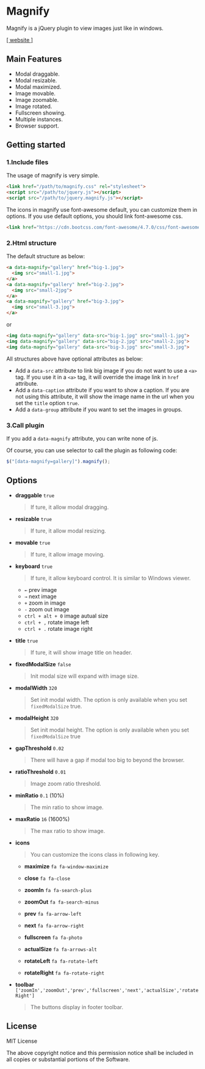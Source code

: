 # Magnify

Magnify is a jQuery plugin to view images just like in windows. 

[[ website ]](https://nzbin.github.io/magnify/)

## Main Features

+ Modal draggable.
+ Modal resizable.
+ Modal maximized.
+ Image movable.
+ Image zoomable.
+ Image rotated.
+ Fullscreen showing.
+ Multiple instances.
+ Browser support.

## Getting started

### 1.Include files

The usage of magnify is very simple.

```html
<link href="/path/to/magnify.css" rel="stylesheet">
<script src="/path/to/jquery.js"></script>
<script src="/path/to/jquery.magnify.js"></script>
```
The icons in magnify use font-awesome default, you can customize them in options. If you use default options, you should link font-awesome css.

```html
<link href="https://cdn.bootcss.com/font-awesome/4.7.0/css/font-awesome.min.css" rel="stylesheet">
```

### 2.Html structure

The default structure as below:

```html
<a data-magnify="gallery" href="big-1.jpg">
  <img src="small-1.jpg">
</a>
<a data-magnify="gallery" href="big-2.jpg">
  <img src="small-2jpg">
</a>
<a data-magnify="gallery" href="big-3.jpg">
  <img src="small-3.jpg">
</a>
```

or

```html
<img data-magnify="gallery" data-src="big-1.jpg" src="small-1.jpg">
<img data-magnify="gallery" data-src="big-2.jpg" src="small-2.jpg">
<img data-magnify="gallery" data-src="big-3.jpg" src="small-3.jpg">
```

All structures above have optional attributes as below:
- Add a `data-src` attribute to link big image if you do not want to use a `<a> ` tag. If you use it in a `<a>` tag, it will override the image link in `href` attribute.
- Add a `data-caption` attribute if you want to show a caption. If you are not using this attribute, it will show the image name in the url when you set the `title` option `true`.
- Add a `data-group` attribute if you want to set the images in groups.

### 3.Call plugin

If you add a `data-magnify` attribute, you can write none of js.

Of course, you can use selector to call the plugin as following code:

```js
$("[data-magnify=gallery]").magnify();
```

## Options

- **draggable** `true`
  >If ture, it allow modal dragging.
  
- **resizable** `true`
  >If ture, it allow modal resizing.
  
- **movable** `true`
  >If ture, it allow image moving.
  
- **keyboard** `true`
  >	If ture, it allow keyboard control. It is similar to Windows viewer.
  
  - `←` prev image
  - `→` next image
  - `+` zoom in image
  - `-` zoom out image
  - `ctrl + alt + 0` image autual size
  - `ctrl + ,` rotate image left
  - `ctrl + .` rotate image right


- **title** `true`
  > If ture, it will show image title on header.

- **fixedModalSize** `false`
  > Init modal size will expand with image size.

- **modalWidth** `320`
  > Set init modal width. The option is only available when you set `fixedModalSize` true.

- **modalHeight** `320`
  > Set init modal height. The option is only available when you set `fixedModalSize` true

- **gapThreshold** `0.02`
  > There will have a gap if modal too big to beyond the browser.

- **ratioThreshold** `0.01`
  > Image zoom ratio threshold.

- **minRatio** `0.1` (10%)
  > The min ratio to show image.

- **maxRatio** `16` (1600%)
  > The max ratio to show image.

- **icons** 
  > You can customize the icons class in following key.
  
  - **maximize** `fa fa-window-maximize` 

  - **close** `fa fa-close` 

  - **zoomIn** `fa fa-search-plus` 

  - **zoomOut** `fa fa-search-minus` 

  - **prev** `fa fa-arrow-left` 

  - **next** `fa fa-arrow-right` 

  - **fullscreen** `fa fa-photo` 

  - **actualSize** `fa fa-arrows-alt` 
 
  - **rotateLeft** `fa fa-rotate-left` 

  - **rotateRight** `fa fa-rotate-right` 

    

- **toolbar** `['zoomIn','zoomOut','prev','fullscreen','next','actualSize','rotateRight']`
  >	The buttons display in footer toolbar.



## License

MIT License

The above copyright notice and this permission notice shall be included in all
copies or substantial portions of the Software.